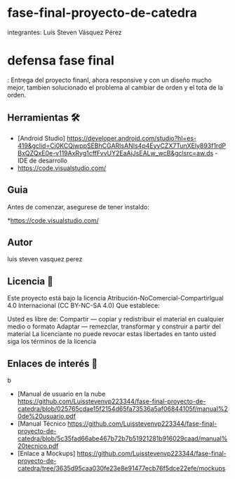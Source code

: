 # fase-final-proyecto-de-catedra
integrantes: Luis Steven Vásquez Pérez
# defensa fase  final
: Entrega del proyecto finanl, ahora responsive y con un diseño mucho mejor, tambien solucionado el problema al cambiar de orden y el tota de la orden.



## Herramientas 🛠️

* [Android Studio] https://developer.android.com/studio?hl=es-419&gclid=Cj0KCQjwppSEBhCGARIsANIs4p4EyyCZX7TunXEly893f1rdPBxQZQxE0e-v119AxRyg1cffFvvUY2EaAjJsEALw_wcB&gclsrc=aw.ds - IDE de desarrollo
* https://code.visualstudio.com/

## Guia 

Antes de comenzar, asegurese de tener instaldo:

*https://code.visualstudio.com/

## Autor

luis steven vasquez perez

## Licencia 📄

Este proyecto está bajo la licencia Atribución-NoComercial-CompartirIgual 4.0 Internacional (CC BY-NC-SA 4.0)
Que establece:

Usted es libre de:
Compartir — copiar y redistribuir el material en cualquier medio o formato
Adaptar — remezclar, transformar y construir a partir del material
La licenciante no puede revocar estas libertades en tanto usted siga los términos de la licencia

## Enlaces de interés 👀
b

* [Manual de usuario en la nube  https://github.com/Luisstevenvp223344/fase-final-proyecto-de-catedra/blob/025765cdae15f2154d65fa73536a5af06844105f/manual%20de%20usuario.pdf
* [Manual Técnico https://github.com/Luisstevenvp223344/fase-final-proyecto-de-catedra/blob/5c35fad66abe467b72b7b51921281b916029caad/manual%20tecnico.pdf
* [Enlace a Mockups] https://github.com/Luisstevenvp223344/fase-final-proyecto-de-catedra/tree/3635d95caa030fe23e8e91477ecb76f5dce22efe/mockups


